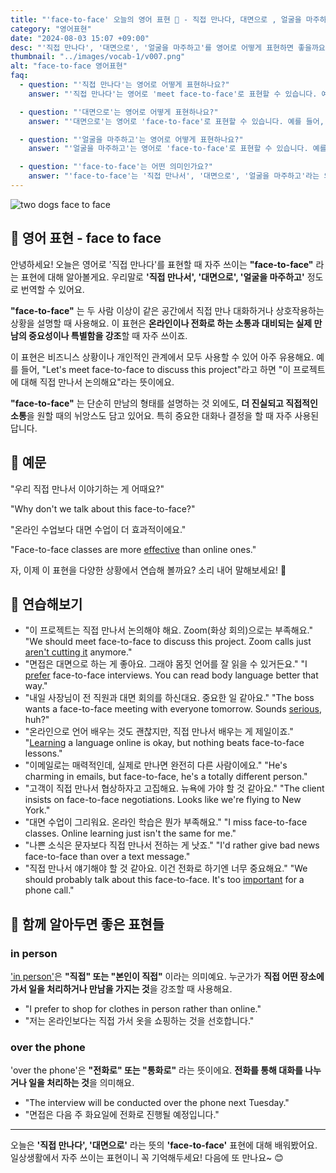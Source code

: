 ```yaml
---
title: "'face-to-face' 오늘의 영어 표현 🤝 - 직접 만나다, 대면으로 , 얼굴을 마주하고  영어로"
category: "영어표현"
date: "2024-08-03 15:07 +09:00"
desc: "'직접 만나다', '대면으로', '얼굴을 마주하고'를 영어로 어떻게 표현하면 좋을까요? '우리 직접 만나서 이야기하는 게 어때요?', '온라인 수업보다 대면 수업이 더 효과적이에요' 등을 영어로 표현하는 법을 배워봅시다. 다양한 예문을 통해서 연습하고 본인의 표현으로 만들어 보세요."
thumbnail: "../images/vocab-1/v007.png"
alt: "face-to-face 영어표현"
faq:
  - question: "'직접 만나다'는 영어로 어떻게 표현하나요?"
    answer: "'직접 만나다'는 영어로 'meet face-to-face'로 표현할 수 있습니다. 예를 들어, 'Let's meet face-to-face to discuss this'는 '이것에 대해 직접 만나서 얘기해요'라는 의미입니다."

  - question: "'대면으로'는 영어로 어떻게 표현하나요?"
    answer: "'대면으로'는 영어로 'face-to-face'로 표현할 수 있습니다. 예를 들어, 'Face-to-face classes are more effective'는 '대면 수업이 더 효과적이에요'라는 의미입니다."

  - question: "'얼굴을 마주하고'는 영어로 어떻게 표현하나요?"
    answer: "'얼굴을 마주하고'는 영어로 'face-to-face'로 표현할 수 있습니다. 예를 들어, 'We need to talk face-to-face'는 '우리는 얼굴을 마주하고 대화해야 해'라는 의미입니다."

  - question: "'face-to-face'는 어떤 의미인가요?"
    answer: "'face-to-face'는 '직접 만나서', '대면으로', '얼굴을 마주하고'라는 의미입니다. 온라인이나 전화가 아닌, 실제로 만나서 소통하는 상황을 설명할 때 사용합니다."
---
```


![two dogs face to face](../images/vocab-1/v007-1.avif)

## 🌟 영어 표현 - face to face

안녕하세요! 오늘은 영어로 '직접 만나다'를 표현할 때 자주 쓰이는 **"face-to-face"** 라는 표현에 대해 알아볼게요. 우리말로 **'직접 만나서', '대면으로', '얼굴을 마주하고'** 정도로 번역할 수 있어요.

**"face-to-face"** 는 두 사람 이상이 같은 공간에서 직접 만나 대화하거나 상호작용하는 상황을 설명할 때 사용해요. 이 표현은 **온라인이나 전화로 하는 소통과 대비되는 실제 만남의 중요성이나 특별함을 강조**할 때 자주 쓰이죠.

이 표현은 비즈니스 상황이나 개인적인 관계에서 모두 사용할 수 있어 아주 유용해요. 예를 들어, "Let's meet face-to-face to discuss this project"라고 하면 "이 프로젝트에 대해 직접 만나서 논의해요"라는 뜻이에요.

**"face-to-face"** 는 단순히 만남의 형태를 설명하는 것 외에도, **더 진실되고 직접적인 소통**을 원할 때의 뉘앙스도 담고 있어요. 특히 중요한 대화나 결정을 할 때 자주 사용된답니다.

## 📖 예문

"우리 직접 만나서 이야기하는 게 어때요?"

"Why don't we talk about this face-to-face?"

"온라인 수업보다 대면 수업이 더 효과적이에요."

"Face-to-face classes are more [effective](/blog/in-english/277.effective/) than online ones."

자, 이제 이 표현을 다양한 상황에서 연습해 볼까요? 소리 내어 말해보세요! 👥

## 💬 연습해보기

<ul data-interactive-list>
  <li data-interactive-item>
    <span data-toggler>"이 프로젝트는 직접 만나서 논의해야 해요. Zoom(화상 회의)으로는 부족해요."</span>
    <span data-answer>"We should meet face-to-face to discuss this project. Zoom calls just <a href="/blog/vocab-1/008.cut-it/">aren't cutting it</a> anymore."</span>
  </li>
  <li data-interactive-item>
    <span data-toggler>"면접은 대면으로 하는 게 좋아요. 그래야 몸짓 언어를 잘 읽을 수 있거든요."</span>
    <span data-answer>"I <a href="/blog/in-english/191.prefer/">prefer</a> face-to-face interviews. You can read body language better that way."</span>
  </li>
  <li data-interactive-item>
    <span data-toggler>"내일 사장님이 전 직원과 대면 회의를 하신대요. 중요한 일 같아요."</span>
    <span data-answer>"The boss wants a face-to-face meeting with everyone tomorrow. Sounds <a href="/blog/in-english/146.serious/">serious</a>, huh?"</span>
  </li>
  <li data-interactive-item>
    <span data-toggler>"온라인으로 언어 배우는 것도 괜찮지만, 직접 만나서 배우는 게 제일이죠."</span>
    <span data-answer>"<a href="/blog/in-english/245.learn/">Learning</a> a language online is okay, but nothing beats face-to-face lessons."</span>
  </li>
  <li data-interactive-item>
    <span data-toggler>"이메일로는 매력적인데, 실제로 만나면 완전히 다른 사람이에요."</span>
    <span data-answer>"He's charming in emails, but face-to-face, he's a totally different person."</span>
  </li>
  <li data-interactive-item>
    <span data-toggler>"고객이 직접 만나서 협상하자고 고집해요. 뉴욕에 가야 할 것 같아요."</span>
    <span data-answer>"The client insists on face-to-face negotiations. Looks like we're flying to New York."</span>
  </li>
  <li data-interactive-item>
    <span data-toggler>"대면 수업이 그리워요. 온라인 학습은 뭔가 부족해요."</span>
    <span data-answer>"I miss face-to-face classes. Online learning just isn't the same for me."</span>
  </li>
  <li data-interactive-item>
    <span data-toggler>"나쁜 소식은 문자보다 직접 만나서 전하는 게 낫죠."</span>
    <span data-answer>"I'd rather give bad news face-to-face than over a text message."</span>
  </li>
  <li data-interactive-item>
    <span data-toggler>"직접 만나서 얘기해야 할 것 같아요. 이건 전화로 하기엔 너무 중요해요."</span>
    <span data-answer>"We should probably talk about this face-to-face. It's too <a href="/blog/in-english/318.important/">important</a> for a phone call."</span>
  </li>
</ul>

## 🤝 함께 알아두면 좋은 표현들

### in person

['in person'](/blog/in-english/070.in-person/)은 **"직접" 또는 "본인이 직접"** 이라는 의미예요. 누군가가 **직접 어떤 장소에 가서 일을 처리하거나 만남을 가지는 것**을 강조할 때 사용해요.

- "I prefer to shop for clothes in person rather than online."
- "저는 온라인보다는 직접 가서 옷을 쇼핑하는 것을 선호합니다."

### over the phone

'over the phone'은 **"전화로" 또는 "통화로"** 라는 뜻이에요. **전화를 통해 대화를 나누거나 일을 처리하는 것**을 의미해요.

- "The interview will be conducted over the phone next Tuesday."
- "면접은 다음 주 화요일에 전화로 진행될 예정입니다."

---

오늘은 **'직접 만나다', '대면으로'** 라는 뜻의 **'face-to-face'** 표현에 대해 배워봤어요. 일상생활에서 자주 쓰이는 표현이니 꼭 기억해두세요! 다음에 또 만나요~ 😊
